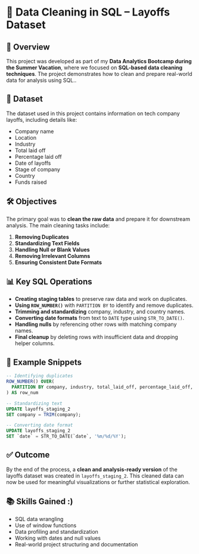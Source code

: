 # 🧹 Data Cleaning in SQL – Layoffs Dataset

## 📌 Overview

This project was developed as part of my **Data Analytics Bootcamp during the Summer Vacation**, where we focused on **SQL-based data cleaning techniques**. The project demonstrates how to clean and prepare real-world data for analysis using SQL..

## 📁 Dataset

The dataset used in this project contains information on tech company layoffs, including details like:

* Company name
* Location
* Industry
* Total laid off
* Percentage laid off
* Date of layoffs
* Stage of company
* Country
* Funds raised

## 🛠️ Objectives

The primary goal was to **clean the raw data** and prepare it for downstream analysis. The main cleaning tasks include:

1. **Removing Duplicates**
2. **Standardizing Text Fields**
3. **Handling Null or Blank Values**
4. **Removing Irrelevant Columns**
5. **Ensuring Consistent Date Formats**

## 📊 Key SQL Operations

* **Creating staging tables** to preserve raw data and work on duplicates.
* **Using `ROW_NUMBER()`** with `PARTITION BY` to identify and remove duplicates.
* **Trimming and standardizing** company, industry, and country names.
* **Converting date formats** from text to `DATE` type using `STR_TO_DATE()`.
* **Handling nulls** by referencing other rows with matching company names.
* **Final cleanup** by deleting rows with insufficient data and dropping helper columns.

## 🧾 Example Snippets

```sql
-- Identifying duplicates
ROW_NUMBER() OVER(
  PARTITION BY company, industry, total_laid_off, percentage_laid_off, `date`
) AS row_num

-- Standardizing text
UPDATE layoffs_staging_2
SET company = TRIM(company);

-- Converting date format
UPDATE layoffs_staging_2
SET `date` = STR_TO_DATE(`date`, '%m/%d/%Y');
```

## ✅ Outcome

By the end of the process, a **clean and analysis-ready version** of the layoffs dataset was created in `layoffs_staging_2`. This cleaned data can now be used for meaningful visualizations or further statistical exploration.

## 📚 Skills Gained :)

* SQL data wrangling
* Use of window functions
* Data profiling and standardization
* Working with dates and null values
* Real-world project structuring and documentation
